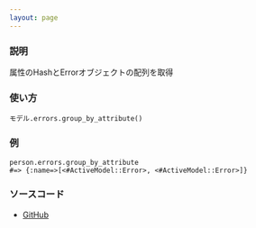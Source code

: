 ```yaml
---
layout: page
---
```


### 説明

属性のHashとErrorオブジェクトの配列を取得

### 使い方

    モデル.errors.group_by_attribute()

### 例

    person.errors.group_by_attribute
    #=> {:name=>[<#ActiveModel::Error>, <#ActiveModel::Error>]}

### ソースコード

-   [GitHub](https://github.com/rails/rails/blob/984c3ef2775781d47efa9f541ce570daa2434a80/activemodel/lib/active_model/errors.rb#L257)
